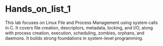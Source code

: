 # Hands_on_list_1
This lab focuses on Linux File and Process Management using system calls in C. It covers file creation, descriptors, metadata, locking, and I/O, along with process creation, execution, scheduling, zombies, orphans, and daemons. It builds strong foundations in system-level programming.

